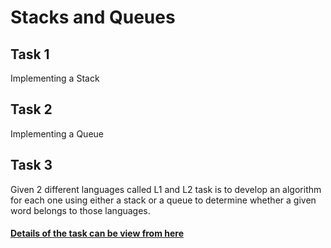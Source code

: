 # Stacks and Queues

## Task 1
Implementing a Stack

## Task 2
Implementing a Queue

## Task 3
Given 2 different languages called L1 and L2 task is to develop an algorithm for each one using
either a stack or a queue to determine whether a given word belongs to those languages.

#### [Details of the task can be view from here](https://github.com/Econ01/METU-Homeworks/blob/main/Stacks%20and%20Queues/Ceng_310_Hw2.pdf)
